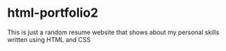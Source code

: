 # html-portfolio2
This is just a random resume website that shows about my personal skills written using HTML and CSS 
